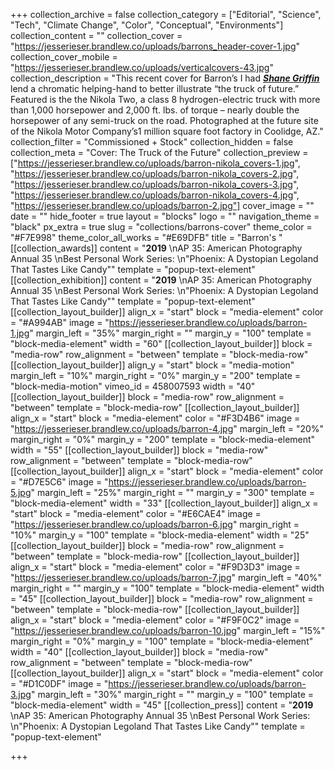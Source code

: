 +++
collection_archive = false
collection_category = ["Editorial", "Science", "Tech", "Climate Change", "Color", "Conceptual", "Environments"]
collection_content = ""
collection_cover = "https://jesserieser.brandlew.co/uploads/barrons_header-cover-1.jpg"
collection_cover_mobile = "https://jesserieser.brandlew.co/uploads/verticalcovers-43.jpg"
collection_description = "This recent cover for Barron’s I had [**_Shane Griffin_**](http://www.shanegriffin.nyc) lend a chromatic helping-hand to better illustrate “the truck of future.” Featured is the the Nikola Two, a class 8 hydrogen-electric truck with more than 1,000 horsepower and 2,000 ft. lbs. of torque – nearly double the horsepower of any semi-truck on the road. Photographed at the future site of the Nikola Motor Company’s1 million square foot factory in Coolidge, AZ.⁠"
collection_filter = "Commissioned + Stock"
collection_hidden = false
collection_meta = "Cover: The Truck of the Future"
collection_preview = ["https://jesserieser.brandlew.co/uploads/barron-nikola_covers-1.jpg", "https://jesserieser.brandlew.co/uploads/barron-nikola_covers-2.jpg", "https://jesserieser.brandlew.co/uploads/barron-nikola_covers-3.jpg", "https://jesserieser.brandlew.co/uploads/barron-nikola_covers-4.jpg", "https://jesserieser.brandlew.co/uploads/barron-2.jpg"]
cover_image = ""
date = ""
hide_footer = true
layout = "blocks"
logo = ""
navigation_theme = "black"
px_extra = true
slug = "collections/barrons-cover"
theme_color = "#F7E998"
theme_color_all_works = "#E69DFB"
title = "Barron's "
[[collection_awards]]
content = "**2019**  \nAP 35: American Photography Annual 35  \nBest Personal Work Series:  \n\"Phoenix: A Dystopian Legoland That Tastes Like Candy\""
template = "popup-text-element"
[[collection_exhibition]]
content = "**2019**  \nAP 35: American Photography Annual 35  \nBest Personal Work Series:  \n\"Phoenix: A Dystopian Legoland That Tastes Like Candy\""
template = "popup-text-element"
[[collection_layout_builder]]
align_x = "start"
block = "media-element"
color = "#A994AB"
image = "https://jesserieser.brandlew.co/uploads/barron-1.jpg"
margin_left = "35%"
margin_right = ""
margin_y = "100"
template = "block-media-element"
width = "60"
[[collection_layout_builder]]
block = "media-row"
row_alignment = "between"
template = "block-media-row"
[[collection_layout_builder]]
align_y = "start"
block = "media-motion"
margin_left = "10%"
margin_right = "0%"
margin_y = "200"
template = "block-media-motion"
vimeo_id = 458007593
width = "40"
[[collection_layout_builder]]
block = "media-row"
row_alignment = "between"
template = "block-media-row"
[[collection_layout_builder]]
align_x = "start"
block = "media-element"
color = "#F3D4B6"
image = "https://jesserieser.brandlew.co/uploads/barron-4.jpg"
margin_left = "20%"
margin_right = "0%"
margin_y = "200"
template = "block-media-element"
width = "55"
[[collection_layout_builder]]
block = "media-row"
row_alignment = "between"
template = "block-media-row"
[[collection_layout_builder]]
align_x = "start"
block = "media-element"
color = "#D7E5C6"
image = "https://jesserieser.brandlew.co/uploads/barron-5.jpg"
margin_left = "25%"
margin_right = ""
margin_y = "300"
template = "block-media-element"
width = "33"
[[collection_layout_builder]]
align_x = "start"
block = "media-element"
color = "#E6CAE4"
image = "https://jesserieser.brandlew.co/uploads/barron-6.jpg"
margin_right = "10%"
margin_y = "100"
template = "block-media-element"
width = "25"
[[collection_layout_builder]]
block = "media-row"
row_alignment = "between"
template = "block-media-row"
[[collection_layout_builder]]
align_x = "start"
block = "media-element"
color = "#F9D3D3"
image = "https://jesserieser.brandlew.co/uploads/barron-7.jpg"
margin_left = "40%"
margin_right = ""
margin_y = "100"
template = "block-media-element"
width = "45"
[[collection_layout_builder]]
block = "media-row"
row_alignment = "between"
template = "block-media-row"
[[collection_layout_builder]]
align_x = "start"
block = "media-element"
color = "#F9F0C2"
image = "https://jesserieser.brandlew.co/uploads/barron-10.jpg"
margin_left = "15%"
margin_right = "0%"
margin_y = "100"
template = "block-media-element"
width = "40"
[[collection_layout_builder]]
block = "media-row"
row_alignment = "between"
template = "block-media-row"
[[collection_layout_builder]]
align_x = "start"
block = "media-element"
color = "#D1C0DF"
image = "https://jesserieser.brandlew.co/uploads/barron-3.jpg"
margin_left = "30%"
margin_right = ""
margin_y = "100"
template = "block-media-element"
width = "45"
[[collection_press]]
content = "**2019**  \nAP 35: American Photography Annual 35  \nBest Personal Work Series:  \n\"Phoenix: A Dystopian Legoland That Tastes Like Candy\""
template = "popup-text-element"

+++
